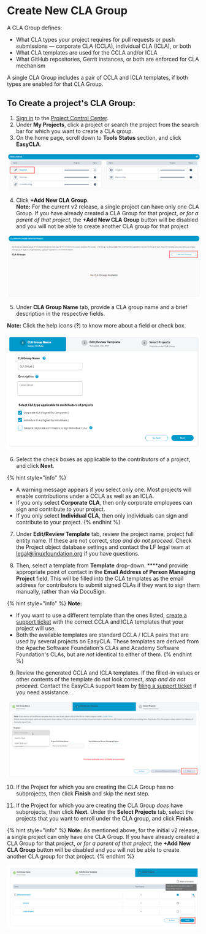 # Create New CLA Group

A CLA Group defines:

* What CLA types your project requires for pull requests or push submissions — corporate CLA \(CCLA\), individual CLA \(ICLA\), or both
* What CLA templates are used for the CCLA and/or ICLA
* What GitHub repositories, Gerrit instances, or both are enforced for CLA mechanism

A single CLA Group includes a pair of CCLA and ICLA templates, if both types are enabled for that CLA Group.

## To Create a project's CLA Group:

1. [Sign in](sign-in-to-project-control-center.md) to the [Project Control Center](https://projectadmin.lfx.linuxfoundation.org/).
2. Under **My Projects**, click a project or search the project from the search bar for which you want to create a CLA group.
3. On the home page, scroll down to **Tools Status** section, and click **EasyCLA**.

![Tools Status](../../.gitbook/assets/tools-status-tab.png)

4. Click **+Add New CLA Group**.  
**Note:** For the current v2 release, a single project can have only one CLA Group. If you have already created a CLA Group for that project, _or for a parent of that project_, the **+Add New CLA Group** button will be disabled and you will not be able to create another CLA group for that project

![Add New CLA Group](../../.gitbook/assets/add-new-cla-group%20%281%29.png)

5. Under **CLA Group Name** tab, provide a CLA group name and a brief description in the respective fields.  

**Note:** Click the help icons \(**?**\) to know more about a field or check box.

![](../../.gitbook/assets/cla-group-name%20%281%29.png)

6. Select the check boxes as applicable to the contributors of a project, and click **Next**.

{% hint style="info" %}
* A warning message appears if you select only one. Most projects will enable contributions under a CCLA as well as an ICLA.
* If you only select **Corporate CLA**, then only corporate employees can sign and contribute to your project.
* If you only select **Individual CLA**, then only individuals can sign and contribute to your project.
{% endhint %}

7. Under **Edit/Review Template** tab,  review the project name, project full entity name. If these are not correct, _stop and do not proceed_. Check the Project object database settings and contact the LF legal team at legal@linuxfoundation.org if you have questions.

8. Then, select a template from **Template** drop-down. ****and provide appropriate point of contact in the **Email Address of Person Managing Project** field. This will be filled into the CLA templates as the email address for contributors to submit signed CLAs if they want to sign them manually, rather than via DocuSign.

{% hint style="info" %}
**Note:**

* If you want to use a different template than the ones listed, [create a support ticket](https://jira.linuxfoundation.org/plugins/servlet/theme/portal/4/create/143) with the correct CCLA and ICLA templates that your project will use.
* Both the available templates are standard CCLA / ICLA pairs that are used by several projects on EasyCLA. These templates are derived from the Apache Software Foundation's CLAs and Academy Software Foundation's CLAs, but are _not_ identical to either of them.
{% endhint %}

9. Review the generated CCLA and ICLA templates. If the filled-in values or other contents of the template do not look correct, _stop and do not proceed_. Contact the EasyCLA support team by [filing a support ticket](https://jira.linuxfoundation.org/plugins/servlet/theme/portal/4/create/143) if you need assistance.

![Edit and Review Template](../../.gitbook/assets/edit-review-template.png)

10. If the Project for which you are creating the CLA Group has no subprojects, then click **Finish** and skip the next step.

11. If the Project for which you are creating the CLA Group _does_ have subprojects, then click **Next**. Under the **Select Projects** tab, select the projects that you want to enroll under the CLA group, and click **Finish**.

{% hint style="info" %}
**Note:** As mentioned above, for the initial v2 release, a single project can only have one CLA Group. If you have already created a CLA Group for that project, _or for a parent of that project_, the **+Add New CLA Group** button will be disabled and you will not be able to create another CLA group for that project.
{% endhint %}

![Creating CLA Group at Project Group Level](../../.gitbook/assets/creating-cla-group-at-project-group-level.png)

